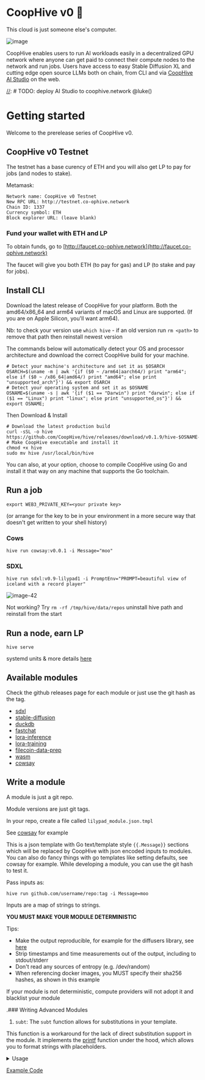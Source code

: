 # CoopHive v0 🍃

This cloud is just someone else's computer.

![image](https://github.com/CoopHive/hive/assets/264658/d91dad9a-ca46-43d4-a94b-d33454efc7ae)

CoopHive enables users to run AI workloads easily in a decentralized GPU network where anyone can get paid to connect
their compute nodes to the network and run jobs. Users have access to easy Stable Diffusion XL and cutting edge open
source LLMs both on chain, from CLI and via [CoopHive AI Studio](https://co-ophive.network) on the web.

[//]: # TODO: deploy AI Studio to coophive.network @luke()

# Getting started

Welcome to the prerelease series of CoopHive v0.

## CoopHive v0 Testnet

The testnet has a base curency of ETH and you will also get LP to pay for jobs (and nodes to stake).

Metamask:

```
Network name: CoopHive v0 Testnet
New RPC URL: http://testnet.co-ophive.network
Chain ID: 1337
Currency symbol: ETH
Block explorer URL: (leave blank)
```

### Fund your wallet with ETH and LP

[//]: # (TODO: rebrand to co-ophive.network @luke)
To obtain funds, go to [http://faucet.co-ophive.network](http://faucet.co-ophive.network)

The faucet will give you both ETH (to pay for gas) and LP (to stake and pay for jobs).

## Install CLI

Download the latest release of CoopHive for your platform. Both the amd64/x86_64 and arm64 variants of macOS and Linux
are supported. (If you are on Apple Silicon, you'll want arm64).

Nb:  to check your version use ```which hive``` - if an old version run ```rm <path>``` to remove that path then
reinstall newest version

The commands below will automatically detect your OS and processor architecture and download the correct CoopHive build
for your machine.

```
# Detect your machine's architecture and set it as $OSARCH
OSARCH=$(uname -m | awk '{if ($0 ~ /arm64|aarch64/) print "arm64"; else if ($0 ~ /x86_64|amd64/) print "amd64"; else print "unsupported_arch"}') && export OSARCH
# Detect your operating system and set it as $OSNAME
OSNAME=$(uname -s | awk '{if ($1 == "Darwin") print "darwin"; else if ($1 == "Linux") print "linux"; else print "unsupported_os"}') && export OSNAME;
```

Then Download & Install

```
# Download the latest production build
curl -sSL -o hive https://github.com/CoopHive/hive/releases/download/v0.1.9/hive-$OSNAME-$OSARCH
# Make CoopHive executable and install it
chmod +x hive
sudo mv hive /usr/local/bin/hive
```

You can also, at your option, choose to compile CoopHive using Go and install it that way on any machine that supports
the Go toolchain.

## Run a job

```
export WEB3_PRIVATE_KEY=<your private key>
```

(or arrange for the key to be in your environment in a more secure way that doesn't get written to your shell history)

### Cows

```
hive run cowsay:v0.0.1 -i Message="moo"
```

### SDXL

```
hive run sdxl:v0.9-lilypad1 -i PromptEnv="PROMPT=beautiful view of iceland with a record player"
```

![image-42](https://github.com/CoopHive/hive/assets/264658/d48bb897-79a0-4f3a-b938-e85a8cfa3f0e)

Not working?
Try ```rm -rf /tmp/hive/data/repos``` uninstall hive path and reinstall from the start

## Run a node, earn LP

```
hive serve
```

systemd units & more details [here](https://github.com/CoopHive/hive/tree/main/ops)

## Available modules

Check the github releases page for each module or just use the git hash as the tag.

* [sdxl](https://github.com/CoopHive/hive-module-sdxl)
* [stable-diffusion](https://github.com/CoopHive/hive-module-stable-diffusion)
* [duckdb](https://github.com/CoopHive/hive-module-duckdb)
* [fastchat](https://github.com/CoopHive/hive-module-fastchat)
* [lora-inference](https://github.com/CoopHive/hive-module-lora-inference)
* [lora-training](https://github.com/CoopHive/hive-module-lora-training)
* [filecoin-data-prep](https://github.com/CoopHive/hive-module-filecoin-data-prep)
* [wasm](https://github.com/CoopHive/hive-module-wasm)
* [cowsay](https://github.com/CoopHive/hive-module-cowsay)

## Write a module

A module is just a git repo.

Module versions are just git tags.

In your repo, create a file called `lilypad_module.json.tmpl`

See [cowsay](https://github.com/CoopHive/hive-module-cowsay) for example

This is a json template with Go text/template style `{{.Message}}` sections which will be replaced by CoopHive with json
encoded inputs to modules. You can also do fancy things with go templates like setting defaults, see cowsay for example.
While developing a module, you can use the git hash to test it.

Pass inputs as:

```
hive run github.com/username/repo:tag -i Message=moo
```

Inputs are a map of strings to strings.

**YOU MUST MAKE YOUR MODULE DETERMINISTIC**

Tips:

* Make the output reproducible, for example for the diffusers library,
  see [here](https://huggingface.co/docs/diffusers/using-diffusers/reproducibility)
* Strip timestamps and time measurements out of the output, including to stdout/stderr
* Don't read any sources of entropy (e.g. /dev/random)
* When referencing docker images, you MUST specify their sha256 hashes, as shown in this example

If your module is not deterministic, compute providers will not adopt it and blacklist your module

.### Writing Advanced Modules

1. `subt`:
   The `subt` function allows for substitutions in your template.

This function is a workaround for the lack of direct substitution support in the module. It implements
the [printf](https://pkg.go.dev/text/template#Template.Funcs) function under the hood, which allows you to format
strings with placeholders.

<details>
  <summary> 
    Usage   
  </summary>
    The `subt` function can be used in the same way as the `printf` function in Go. You pass in a format string, followed by values that correspond to the placeholders in the format string.
    ```
    const templateText = `
    {{ subt "Hello %s" .name }}
    `
    ```
</details>

[Example Code](https://go.dev/play/p/oBgc2Cetug3)
